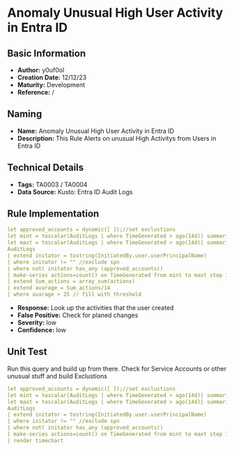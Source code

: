 # Anomaly Unusual High User Activity in Entra ID

## Basic Information

- **Author:** y0uf0ol
- **Creation Date:** 12/12/23
- **Maturity:** Development
- **Reference:** /

## Naming

- **Name:** Anomaly Unusual High User Activity in Entra ID
- **Description:** This Rule Alerts on unusual High Activitys from Users in Entra ID

## Technical Details

- **Tags:** TA0003 / TA0004
- **Data Source:** Kusto: Entra ID Audit Logs

## Rule Implementation

```yaml
let approved_accounts = dynamic([ ]);//set exclustions
let mint = toscalar(AuditLogs | where TimeGenerated > ago(14d)| summarize min(TimeGenerated));
let maxt = toscalar(AuditLogs | where TimeGenerated > ago(14d)| summarize max(TimeGenerated));
AuditLogs
| extend initator = tostring(InitiatedBy.user.userPrincipalName)
| where initator != "" //exclude spn
| where not( initator has_any (approved_accounts))
| make-series actions=count() on TimeGenerated from mint to maxt step 1d by initator
| extend Sum_actions = array_sum(actions)
| extend avarage = Sum_actions/14
| where avarage > 25 // fill with threshold
```

- **Response:** Look up the activities that the user created 
- **False Positive:** Check for planed changes
- **Severity:** low 
- **Confidence:** low
 

 ## Unit Test

Run this query and build up from there. Check for Service Accounts or other unusual stuff and build Exclustions
```yaml
let approved_accounts = dynamic([ ]);//set exclustions
let mint = toscalar(AuditLogs | where TimeGenerated > ago(14d)| summarize min(TimeGenerated));
let maxt = toscalar(AuditLogs | where TimeGenerated > ago(14d)| summarize max(TimeGenerated));
AuditLogs
| extend initator = tostring(InitiatedBy.user.userPrincipalName)
| where initator != "" //exclude spn
| where not( initator has_any (approved_accounts))
| make-series actions=count() on TimeGenerated from mint to maxt step 1d by initator
| render timechart 
```
